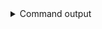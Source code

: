 
<details>
<summary>Command output</summary>

```sh

kafka-console-consumer  \
  --bootstrap-server localhost:6969 \
  --consumer.config teamA-sa.properties \
  --topic large-messages \
  --from-beginning \
  --property print.headers=true \
  --max-messages 1 > from-kafka.bin
Processed a total of 1 messages

```

</details>
      
